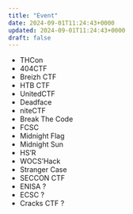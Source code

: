 ```yaml
---
title: "Event"
date: 2024-09-01T11:24:43+0000
updated: 2024-09-01T11:24:43+0000
draft: false
---
```


- THCon
- 404CTF
- Breizh CTF
- HTB CTF
- UnitedCTF
- Deadface 
- niteCTF
- Break The Code
- FCSC
- Midnight Flag
- Midnight Sun
- HS’R
- WOCS’Hack
- Stranger Case
- SECCON CTF
- ENISA ?
- ECSC ?
- Cracks CTF ?
